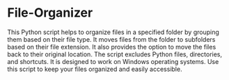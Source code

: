 # File-Organizer

This Python script helps to organize files in a specified folder by grouping them based on their file type. It moves files from the folder to subfolders based on their file extension. It also provides the option to move the files back to their original location. The script excludes Python files, directories, and shortcuts. It is designed to work on Windows operating systems. Use this script to keep your files organized and easily accessible.
